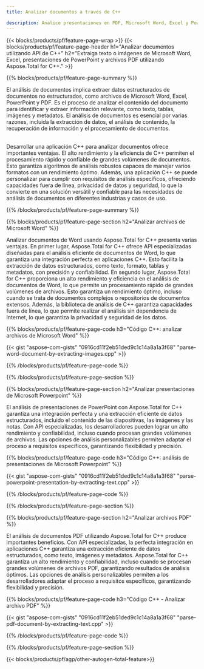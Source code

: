 ```yaml
---
title: Analizar documentos a través de C++ 

description: Analice presentaciones en PDF, Microsoft Word, Excel y PowerPoint a través de su aplicación C++. Código C++ listado para extraer texto o imágenes con facilidad.
---
```


{{< blocks/products/pf/feature-page-wrap >}}
{{< blocks/products/pf/feature-page-header h1="Analizar documentos utilizando API de C++" h2="Extraiga texto o imágenes de Microsoft Word, Excel, presentaciones de PowerPoint y archivos PDF utilizando Aspose.Total for C++." >}}

{{% blocks/products/pf/feature-page-summary %}}

El análisis de documentos implica extraer datos estructurados de documentos no estructurados, como archivos de Microsoft Word, Excel, PowerPoint y PDF. Es el proceso de analizar el contenido del documento para identificar y extraer información relevante, como texto, tablas, imágenes y metadatos. El análisis de documentos es esencial por varias razones, incluida la extracción de datos, el análisis de contenido, la recuperación de información y el procesamiento de documentos. <br /><br />

Desarrollar una aplicación C++ para analizar documentos ofrece importantes ventajas. El alto rendimiento y la eficiencia de C++ permiten el procesamiento rápido y confiable de grandes volúmenes de documentos. Esto garantiza algoritmos de análisis robustos capaces de manejar varios formatos con un rendimiento óptimo. Además, una aplicación C++ se puede personalizar para cumplir con requisitos de análisis específicos, ofreciendo capacidades fuera de línea, privacidad de datos y seguridad, lo que la convierte en una solución versátil y confiable para las necesidades de análisis de documentos en diferentes industrias y casos de uso.

{{% /blocks/products/pf/feature-page-summary  %}}

{{% blocks/products/pf/feature-page-section  h2="Analizar archivos de Microsoft Word" %}}

Analizar documentos de Word usando Aspose.Total for C++ presenta varias ventajas. En primer lugar, Aspose.Total for C++ ofrece API especializadas diseñadas para el análisis eficiente de documentos de Word, lo que garantiza una integración perfecta en aplicaciones C++. Esto facilita la extracción de datos estructurados, como texto, formato, tablas y metadatos, con precisión y confiabilidad. En segundo lugar, Aspose.Total for C++ proporciona un alto rendimiento y eficiencia en el análisis de documentos de Word, lo que permite un procesamiento rápido de grandes volúmenes de archivos. Esto garantiza un rendimiento óptimo, incluso cuando se trata de documentos complejos o repositorios de documentos extensos. Además, la biblioteca de análisis de C++ garantiza capacidades fuera de línea, lo que permite realizar el análisis sin dependencia de Internet, lo que garantiza la privacidad y seguridad de los datos. 

{{% blocks/products/pf/feature-page-code h3="Código C++: analizar archivos de Microsoft Word" %}}

{{< gist "aspose-com-gists" "0916cd11f2eb51ded9c1c14a8a1a3f68" "parse-word-document-by-extracting-images.cpp" >}}

{{% /blocks/products/pf/feature-page-code  %}}

{{% /blocks/products/pf/feature-page-section %}}

{{% blocks/products/pf/feature-page-section  h2="Analizar presentaciones de Microsoft Powerpoint" %}}

El análisis de presentaciones de PowerPoint con Aspose.Total for C++ garantiza una integración perfecta y una extracción eficiente de datos estructurados, incluido el contenido de las diapositivas, las imágenes y las notas. Con API especializadas, los desarrolladores pueden lograr un alto rendimiento y confiabilidad, incluso cuando procesan grandes volúmenes de archivos. Las opciones de análisis personalizables permiten adaptar el proceso a requisitos específicos, garantizando flexibilidad y precisión.

{{% blocks/products/pf/feature-page-code h3="Código C++: análisis de presentaciones de Microsoft Powerpoint" %}}

{{< gist "aspose-com-gists" "0916cd11f2eb51ded9c1c14a8a1a3f68" "parse-powerpoint-presentation-by-extracting-text.cpp" >}}

{{% /blocks/products/pf/feature-page-code  %}}

{{% /blocks/products/pf/feature-page-section %}}

{{% blocks/products/pf/feature-page-section  h2="Analizar archivos PDF" %}}

El análisis de documentos PDF utilizando Aspose.Total for C++ produce importantes beneficios. Con API especializadas, la perfecta integración en aplicaciones C++ garantiza una extracción eficiente de datos estructurados, como texto, imágenes y metadatos. Aspose.Total for C++ garantiza un alto rendimiento y confiabilidad, incluso cuando se procesan grandes volúmenes de archivos PDF, garantizando resultados de análisis óptimos. Las opciones de análisis personalizables permiten a los desarrolladores adaptar el proceso a requisitos específicos, garantizando flexibilidad y precisión. 

{{% blocks/products/pf/feature-page-code h3="Código C++ - Analizar archivo PDF" %}}

{{< gist "aspose-com-gists" "0916cd11f2eb51ded9c1c14a8a1a3f68" "parse-pdf-document-by-extracting-text.cpp" >}}

{{% /blocks/products/pf/feature-page-code  %}}

{{% /blocks/products/pf/feature-page-section %}}

{{< blocks/products/pf/agp/other-autogen-total-feature>}}